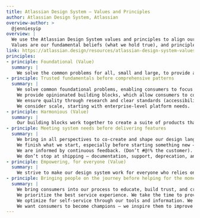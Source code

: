 ```yaml
---
title: Atlassian Design System – Values and Principles
author: Atlassian Design System, Atlassian
overview-author: > 
  @jenniesyip
overview: | 
  We use the Atlassian Design System values and principles to align our team around a clear set of shared beliefs and goals. They embody our team ethos and will evolve as the design system changes and scales over time.
  Values are our fundamental beliefs (what we hold true), and principles exist to guide our behavior (how we achieve those values).
link: https://atlassian.design/resources/atlassian-design-system-values-principles
principles:
- principle: Foundational (Value)
  summary: |
    We solve the common problems for all, small and large, to provide a solid foundation that consumers can confidently build upon. We avoid consistency for the sake of consistency and reject infinite flexibility.
- principle: Trusted fundamentals before comprehensive patterns
  summary: |
    We solve common foundational problems, enabling consumers to focus on their product experiences.
    We provide opinionated building blocks, which allow consumers to compose more complex, bespoke experiences. We don’t support unlimited flexibility but offer a robust foundation for consumers to build upon.
    We ensure quality through research and clear standards (accessibility, responsiveness, reusability) — otherwise, it can’t exist in the system. (Build with heart and balance).
    We consider scale, starting with enterprise-level platform needs.
- principle: Harmonious (Value)
  summary: |
    Our building blocks work together to create a suite of products that feel familiar, cohesive, and part of a family. We strive to gain trust through intent and purpose.
- principle: Meeting system needs before delivering features
  summary: |
    We bring in all perspectives to co-create and shape our design language.
    We finish what we start, especially before starting something new — a limited, but complete, cross-functional experience is better than the sum of many incomplete, single-function solutions.
    We are informed by continuous feedback. (Don’t #@!% the customer).
    We don’t stop at shipping — documentation, support, deprecation, and maintenance should always be considered for the best consumer experience.
- principle: Empowering, for everyone (Value)
  summary: |
    We strive to make our design system work for everyone who relies on it, regardless of discipline, skill level, or tenure. By enabling as many people as possible to use the system, we multiply our impact.
- principle: Bringing people on the journey before helping for the moment
  summary: |
    We bring consumers into our process to educate, build trust, and create a sense of shared ownership.
    We prioritize the best service experience. We take the time to provide consumers the right amount of resources, support, and context. (Open company, no bullshit).
    We optimize for self-service through our tools and information. We want consumers to independently make decisions with confidence.
    We want consumers to become champions — we inspire them to improve their craft — and in turn, we improve ours too.
---
```

